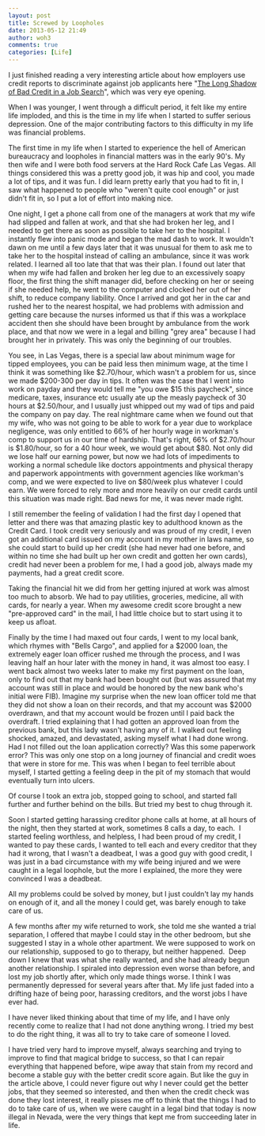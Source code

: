 ```yaml
---
layout: post
title: Screwed by Loopholes
date: 2013-05-12 21:49
author: woh3
comments: true
categories: [Life]
---
```

I just finished reading a very interesting article about how employers use credit reports to discriminate against job applicants here "<a href="http://www.nytimes.com/2013/05/12/business/employers-pull-applicants-credit-reports.html">The Long Shadow of Bad Credit in a Job Search</a>", which was very eye opening.

When I was younger, I went through a difficult period, it felt like my entire life imploded, and this is the time in my life when I started to suffer serious depression. One of the major contributing factors to this difficulty in my life was financial problems.

The first time in my life when I started to experience the hell of American bureaucracy and loopholes in financial matters was in the early 90's. My then wife and I were both food servers at the Hard Rock Cafe Las Vegas. All things considered this was a pretty good job, it was hip and cool, you made a lot of tips, and it was fun. I did learn pretty early that you had to fit in, I saw what happened to people who "weren't quite cool enough" or just didn't fit in, so I put a lot of effort into making nice.

One night, I get a phone call from one of the managers at work that my wife had slipped and fallen at work, and that she had broken her leg, and I needed to get there as soon as possible to take her to the hospital. I instantly flew into panic mode and began the mad dash to work. It wouldn't dawn on me until a few days later that it was unusual for them to ask me to take her to the hospital instead of calling an ambulance, since it was work related. I learned all too late that that was their plan. I found out later that when my wife had fallen and broken her leg due to an excessively soapy floor, the first thing the shift manager did, before checking on her or seeing if she needed help, he went to the computer and clocked her out of her shift, to reduce company liability. Once I arrived and got her in the car and rushed her to the nearest hospital, we had problems with admission and getting care because the nurses informed us that if this was a workplace accident then she should have been brought by ambulance from the work place, and that now we were in a legal and billing "grey area" because I had brought her in privately. This was only the beginning of our troubles.

You see, in Las Vegas, there is a special law about minimum wage for tipped employees, you can be paid less then minimum wage, at the time I think it was something like $2.70/hour, which wasn't a problem for us, since we made $200-300 per day in tips. It often was the case that I went into work on payday and they would tell me "you owe $15 this paycheck", since medicare, taxes, insurance etc usually ate up the measly paycheck of 30 hours at $2.50/hour, and I usually just whipped out my wad of tips and paid the company on pay day. The real nightmare came when we found out that my wife, who was not going to be able to work for a year due to workplace negligence, was only entitled to 66% of her hourly wage in workman's comp to support us in our time of hardship. That's right, 66% of $2.70/hour is $1.80/hour, so for a 40 hour week, we would get about $80. Not only did we lose half our earning power, but now we had lots of impediments to working a normal schedule like doctors appointments and physical therapy and paperwork appointments with government agencies like workman's comp, and we were expected to live on $80/week plus whatever I could earn. We were forced to rely more and more heavily on our credit cards until this situation was made right. Bad news for me, it was never made right.

I still remember the feeling of validation I had the first day I opened that letter and there was that amazing plastic key to adulthood known as the Credit Card. I took credit very seriously and was proud of my credit, I even got an additional card issued on my account in my mother in laws name, so she could start to build up her credit (she had never had one before, and within no time she had built up her own credit and gotten her own cards), credit had never been a problem for me, I had a good job, always made my payments, had a great credit score.

Taking the financial hit we did from her getting injured at work was almost too much to absorb. We had to pay utilities, groceries, medicine, all with cards, for nearly a year. When my awesome credit score brought a new "pre-approved card" in the mail, I had little choice but to start using it to keep us afloat.

Finally by the time I had maxed out four cards, I went to my local bank, which rhymes with "Bells Cargo", and applied for a $2000 loan, the extremely eager loan officer rushed me through the process, and I was leaving half an hour later with the money in hand, it was almost too easy. I went back almost two weeks later to make my first payment on the loan, only to find out that my bank had been bought out (but was assured that my account was still in place and would be honored by the new bank who's initial were FIB). Imagine my surprise when the new loan officer told me that they did not show a loan on their records, and that my account was $2000 overdrawn, and that my account would be frozen until I paid back the overdraft. I tried explaining that I had gotten an approved loan from the previous bank, but this lady wasn't having any of it. I walked out feeling shocked, amazed, and devastated, asking myself what I had done wrong. Had I not filled out the loan application correctly? Was this some paperwork error? This was only one stop on a long journey of financial and credit woes that were in store for me. This was when I began to feel terrible about myself, I started getting a feeling deep in the pit of my stomach that would eventually turn into ulcers.

Of course I took an extra job, stopped going to school, and started fall further and further behind on the bills. But tried my best to chug through it.

Soon I started getting harassing creditor phone calls at home, at all hours of the night, then they started at work, sometimes 8 calls a day, to each.  I started feeling worthless, and helpless, I had been proud of my credit, I wanted to pay these cards, I wanted to tell each and every creditor that they had it wrong, that I wasn't a deadbeat, I was a good guy with good credit, I was just in a bad circumstance with my wife being injured and we were caught in a legal loophole, but the more I explained, the more they were convinced I was a deadbeat.

All my problems could be solved by money, but I just couldn't lay my hands on enough of it, and all the money I could get, was barely enough to take care of us.

A few months after my wife returned to work, she told me she wanted a trial separation, I offered that maybe I could stay in the other bedroom, but she suggested I stay in a whole other apartment. We were supposed to work on our relationship, supposed to go to therapy, but neither happened.  Deep down I knew that was what she really wanted, and she had already begun another relationship. I spiraled into depression even worse than before, and lost my job shortly after, which only made things worse. I think I was permanently depressed for several years after that. My life just faded into a drifting haze of being poor, harassing creditors, and the worst jobs I have ever had.

I have never liked thinking about that time of my life, and I have only recently come to realize that I had not done anything wrong. I tried my best to do the right thing, it was all to try to take care of someone I loved.

I have tried very hard to improve myself, always searching and trying to improve to find that magical bridge to success, so that I can repair everything that happened before, wipe away that stain from my record and become a stable guy with the better credit score again. But like the guy in the article above, I could never figure out why I never could get the better jobs, that they seemed so interested, and then when the credit check was done they lost interest, it really pisses me off to think that the things I had to do to take care of us, when we were caught in a legal bind that today is now illegal in Nevada, were the very things that kept me from succeeding later in life.
